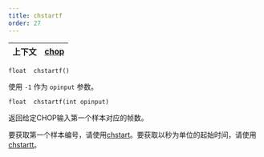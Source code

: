```yaml
---
title: chstartf
order: 27
---
```

| 上下文 | [chop](../contexts/chop.html) |
| --- | --- |

`float  chstartf()`

使用 `-1` 作为 `opinput` 参数。

`float  chstartf(int opinput)`

返回给定CHOP输入第一个样本对应的帧数。

要获取第一个样本编号，请使用[chstart](./chstart "返回指定输入的起始样本")。要获取以秒为单位的起始时间，请使用[chstartt](./chstartt "返回指定输入第一个样本对应的时间")。
